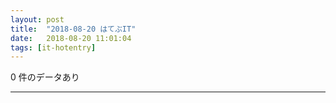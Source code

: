```yaml
---
layout: post
title:  "2018-08-20 はてぶIT"
date:   2018-08-20 11:01:04
tags: [it-hotentry]
---
```

0 件のデータあり

<hr>
